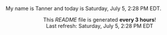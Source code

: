 My name is Tanner and today is Saturday, July 5, 2:28 PM EDT.

<p align="center">This <i>README</i> file is generated <b>every 3 hours</b>!</br>Last refresh: Saturday, July 5, 2:28 PM EDT<br /></p>
